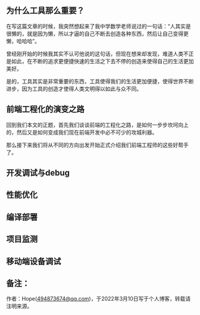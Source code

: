 ## 为什么工具那么重要？
在写这篇文章的时候，我突然想起来了我中学数学老师说过的一句话：“人其实是很懒的，就是因为懒，所以才逼的自己不断去创造各种东西，然后让自己变得更懒，哈哈哈”。  

曾经刚开始的时候我其实不认可他说的这句话，但现在想来却发现，难道人类不正是如此，在不断的追求更便捷快速的生活之下去不停的创造来使得自己的生活更加美好。  

是的，工具其实是非常重要的东西，工具使得我们的生活更加便捷，使得世界不断进步，因为工具的创造才使得人类文明得以如此与众不同。

## 前端工程化的演变之路
回到我们本文的正题，首先我们谈谈前端的工程化之路，是如何一步步坎坷向上的，然后又是如何变成我们现在前端开发中必不可少的攻城利器。 


那么接下来我们将从不同的方向出发开始正式介绍我们前端工程师的这些好帮手了。

## 开发调试与debug

## 性能优化

## 编译部署

## 项目监测

## 移动端设备调试

## 备注：
作者：Hope(494873674@qq.com)，于2022年3月10日写于个人博客，转载请注明来源。
